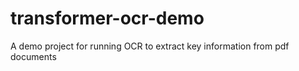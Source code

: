 # transformer-ocr-demo
A demo project for running OCR to extract key information from pdf documents
